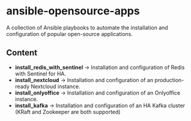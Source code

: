 # ansible-opensource-apps
A collection of Ansible playbooks to automate the installation and configuration of popular open-source applications.


## Content
- **install_redis_with_sentinel** ->  Installation and configuration of Redis with Sentinel for HA.
- **install_nextcloud** ->  Installation and configuration of an production-ready Nextcloud instance.
- **install_onlyoffice** ->  Installation and configuration of an Onlyoffice instance.
- **install_kafka** -> Installation and configuration of an HA Kafka cluster (KRaft and Zookeeper are both supported)